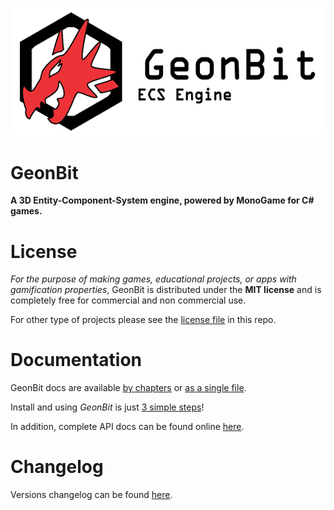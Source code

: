 ![GeonBit](docs/assets/GeonBit-sm.png "GeonBit")

# GeonBit

**A 3D Entity-Component-System engine, powered by MonoGame for C# games.**

# License

*For the purpose of making games, educational projects, or apps with gamification properties*, GeonBit is distributed under the **MIT license** and is completely free for commercial and non commercial use.

For other type of projects please see the [license file](LICENSE "license file") in this repo.

# Documentation

GeonBit docs are available [by chapters](docs/index.md) or [as a single file](docs/README.md).

Install and using *GeonBit* is just [3 simple steps](docs/chapters/setup.md)!

In addition, complete API docs can be found online [here](https://ronenness.github.io/GeonBit-docs/).

# Changelog

Versions changelog can be found [here](docs/changes.md).
